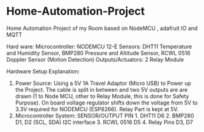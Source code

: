 # Home-Automation-Project
Home Automation Project of my Room based on NodeMCU , adafruit IO and MQTT

Hard ware: 
Microcontroller: NODEMCU 12-E
Sensors: DHT11 Temperature and Humidity Sensor, BMP280 Pressure and Altitude Sensor, RCWL 0516 Doppler Sensor (Motion Detection)
Outputs/Actuators: 2 Relay Module

Hardware Setup Explanation:
1. Power Source: Using a 5V 1A Travel Adaptor (Micro USB) to Power up the Project. The cable is split in between and two 5V outputs are 
                 are drawn (1 to Node MCU, other to Relay Module, this is done for Safety Purpose). On board voltage regulator shifts down
                 the voltage from 5V to 3.3V required for NODEMCU (ESP8266). Relay Part is kept at 5V.
2. Microcontroller System:    SENSOR/OUTPUT     PIN
                            1. DHT11            D6
                            2. BMP280           D1, D2 (SCL, SDA) I2C interface
                            3. RCWL 0516        D5
                            4. Relay Pins       D3, D7
